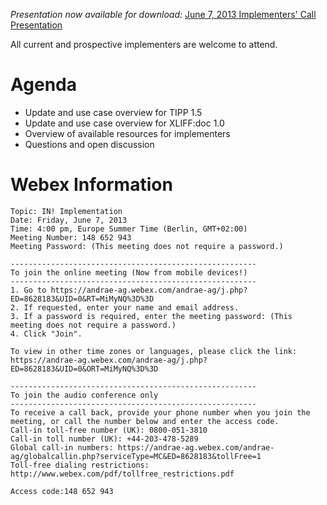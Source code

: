 _Presentation now available for download:_ [June 7, 2013 Implementers' Call Presentation](https://interoperability-now.googlecode.com/files/20130607%20TIPP-XLIFFdoc%20Implementers.pdf)

All current and prospective implementers are welcome to attend.

# Agenda #
  * Update and use case overview for TIPP 1.5
  * Update and use case overview for XLIFF:doc 1.0
  * Overview of available resources for implementers
  * Questions and open discussion

# Webex Information #
```
Topic: IN! Implementation 
Date: Friday, June 7, 2013 
Time: 4:00 pm, Europe Summer Time (Berlin, GMT+02:00) 
Meeting Number: 148 652 943 
Meeting Password: (This meeting does not require a password.) 

------------------------------------------------------- 
To join the online meeting (Now from mobile devices!) 
------------------------------------------------------- 
1. Go to https://andrae-ag.webex.com/andrae-ag/j.php?ED=8628183&UID=0&RT=MiMyNQ%3D%3D 
2. If requested, enter your name and email address. 
3. If a password is required, enter the meeting password: (This meeting does not require a password.) 
4. Click "Join". 

To view in other time zones or languages, please click the link: 
https://andrae-ag.webex.com/andrae-ag/j.php?ED=8628183&UID=0&ORT=MiMyNQ%3D%3D 

------------------------------------------------------- 
To join the audio conference only 
------------------------------------------------------- 
To receive a call back, provide your phone number when you join the meeting, or call the number below and enter the access code. 
Call-in toll-free number (UK): 0800-051-3810 
Call-in toll number (UK): +44-203-478-5289 
Global call-in numbers: https://andrae-ag.webex.com/andrae-ag/globalcallin.php?serviceType=MC&ED=8628183&tollFree=1 
Toll-free dialing restrictions: http://www.webex.com/pdf/tollfree_restrictions.pdf 

Access code:148 652 943 
```
